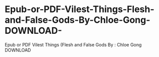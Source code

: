 # Epub-or-PDF-Vilest-Things-Flesh-and-False-Gods-By-Chloe-Gong-DOWNLOAD-
Epub or PDF Vilest Things (Flesh and False Gods By : Chloe Gong DOWNLOAD 
